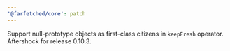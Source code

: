```yaml
---
'@farfetched/core': patch
---
```


Support null-prototype objects as first-class citizens in `keepFresh` operator. Aftershock for release 0.10.3.
